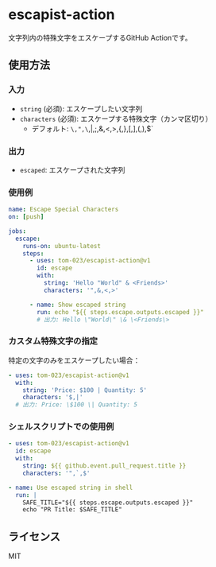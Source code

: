 # escapist-action

文字列内の特殊文字をエスケープするGitHub Actionです。

## 使用方法

### 入力

- `string` (必須): エスケープしたい文字列
- `characters` (必須): エスケープする特殊文字（カンマ区切り）
  - デフォルト: `\,",\`,|,;,&,<,>,{,},[,],(,),$`

### 出力

- `escaped`: エスケープされた文字列

### 使用例

```yaml
name: Escape Special Characters
on: [push]

jobs:
  escape:
    runs-on: ubuntu-latest
    steps:
      - uses: tom-023/escapist-action@v1
        id: escape
        with:
          string: 'Hello "World" & <Friends>'
          characters: '",&,<,>'

      - name: Show escaped string
        run: echo "${{ steps.escape.outputs.escaped }}"
        # 出力: Hello \"World\" \& \<Friends\>
```

### カスタム特殊文字の指定

特定の文字のみをエスケープしたい場合：

```yaml
- uses: tom-023/escapist-action@v1
  with:
    string: 'Price: $100 | Quantity: 5'
    characters: '$,|'
  # 出力: Price: \$100 \| Quantity: 5
```

### シェルスクリプトでの使用例

```yaml
- uses: tom-023/escapist-action@v1
  id: escape
  with:
    string: ${{ github.event.pull_request.title }}
    characters: '",`,$'

- name: Use escaped string in shell
  run: |
    SAFE_TITLE="${{ steps.escape.outputs.escaped }}"
    echo "PR Title: $SAFE_TITLE"
```

## ライセンス

MIT
